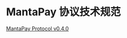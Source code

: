 # MantaPay 协议技术规范

[MantaPay Protocol v0.4.0](https://github.com/Manta-Network/spec/blob/main/manta-pay/spec.pdf)
